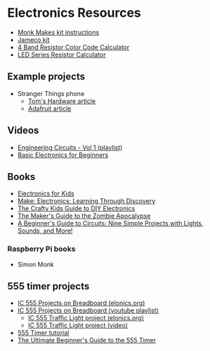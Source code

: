 # Electronics Resources

* [Monk Makes kit instructions](http://monkmakes.com/downloads/pi_box_1a.pdf)
* [Jameco kit](https://www.jameco.com/Jameco/Products/ProdDS/2246637KitInstructions.pdf)
* [4 Band Resistor Color Code Calculator](https://www.digikey.com/en/resources/conversion-calculators/conversion-calculator-resistor-color-code)
* [LED Series Resistor Calculator](https://www.digikey.com/en/resources/conversion-calculators/conversion-calculator-led-series-resistor)

## Example projects
* Stranger Things phone
  * [Tom's Hardware article](https://www.tomshardware.com/news/raspberry-pi-stranger-things-phone)
  * [Adafruit article](https://blog.adafruit.com/2022/05/20/raspberry-pi-stranger-things-phone-prop-designed-for-season-4-premiere-piday-raspberrypi-raspberry_pi/)

## Videos
* [Engineering Circuits - Vol 1 (playlist)](https://www.youtube.com/playlist?list=PLnVYEpTNGNtUSjEEYf01D-q4ExTO960sG)
* [Basic Electronics for Beginners](https://www.youtube.com/watch?v=uXr4lXYjXuU)

## Books
* [Electronics for Kids](https://www.amazon.com/Electronics-Kids-Circuits-Experiment-Electricity/dp/1593277253/)
* [Make: Electronics: Learning Through Discovery](https://www.amazon.com/Make-Electronics-Learning-Through-Discovery/dp/1680450263/)
* [The Crafty Kids Guide to DIY Electronics](https://www.amazon.com/Crafty-Kids-Guide-DIY-Electronics/dp/1260142833/)
* [The Maker's Guide to the Zombie Apocalypse](https://www.amazon.com/Makers-Guide-Zombie-Apocalypse-Raspberry-dp-1593276672/dp/1593276672/)
* [A Beginner's Guide to Circuits: Nine Simple Projects with Lights, Sounds, and More!](https://www.amazon.com/Beginners-Guide-Circuits-Simple-Projects/dp/1593279043/)

### Raspberry Pi books
* Simon Monk


## 555 timer projects
* [IC 555 Projects on Breadboard (elonics.org)](https://elonics.org/555-timer-ic-projects-on-breadboard/)
* [IC 555 Projects on Breadboard (youtube playlist)](https://www.youtube.com/playlist?list=PLtnycejpkuLXLOv0d37J4JOXKtAnz_BBo)
  * [IC 555 Traffic Light project (elonics.org)](https://elonics.org/model-traffic-lights-circuit-using-555-ic/)
  * [IC 555 Traffic Light project (video)](https://www.youtube.com/watch?v=UCvafxvFgoc)
* [555 Timer tutorial](https://www.jameco.com/Jameco/workshop/TechTip/555-timer-tutorial.html)
* [The Ultimate Beginner's Guide to the 555 Timer](https://www.jameco.com/Jameco/workshop/JamecoBuilds/ultimate-beginners-guide-to-the-555-timer.html)